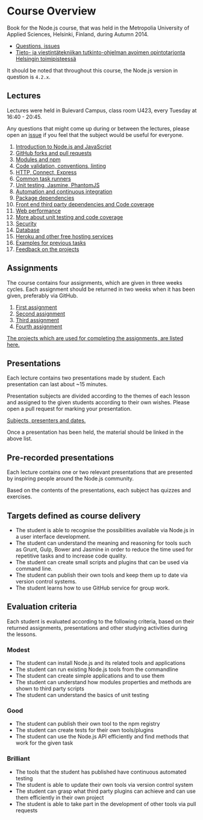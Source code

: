 # Course Overview

Book for the Node.js course, that was held in the Metropolia University of Applied Sciences, Helsinki, Finland, during Autumn 2014.

* [Questions, issues][issue]
* [Tieto- ja viestintätekniikan tutkinto-ohjelman avoimen opintotarjonta Helsingin toimipisteessä](http://www.metropolia.fi/koulutusohjelmat/tieto-ja-viestintateknologia/avoin-amk/tietotekniikka-helsinki/)

It should be noted that throughout this course, the Node.js version in question is `4.2.x`.

## Lectures

Lectures were held in Bulevard Campus, class room U423, every Tuesday at 16:40 - 20:45.

Any questions that might come up during or between the lectures, please open an [issue][] if you feel that the subject would be useful for everyone.

1. [Introduction to Node.js and JavaScript](lectures/01-introduction.md)
2. [GitHub forks and pull requests](lectures/02-github.md)
3. [Modules and npm](lectures/03-npm.md)
4. [Code validation, conventions, linting](lectures/04-linting.md)
5. [HTTP, Connect, Express](lectures/05-express.md)
7. [Common task runners](lectures/06-task-runners.md)
6. [Unit testing, Jasmine, PhantomJS](lectures/07-unit-testing.md)
8. [Automation and continuous integration](lectures/08-continuous-integration.md)
9. [Package dependencies](lectures/09-package-dependencies.md)
10. [Front end third party dependencies and Code coverage](lectures/10-front-end-dependencies.md)
11. [Web performance](lectures/11-web-performance.md)
12. [More about unit testing and code coverage](lectures/12-code-coverage.md)
13. [Security](lectures/13-security.md)
14. [Database](lectures/14-database.md)
15. [Heroku and other free hosting services](lectures/15-heroku.md)
16. [Examples for previous tasks](lectures/16-examples.md)
17. [Feedback on the projects](lectures/17-projects.md)

## Assignments

The course contains four assignments, which are given in three weeks cycles.
Each assignment should be returned in two weeks when it has been given, preferably via GitHub.

1. [First assignment](assignments/1-command-line.md)
2. [Second assignment](assignments/2-module.md)
3. [Third assignment](assignments/3-code-coverage.md)
4. [Fourth assignment](assignments/4-task-runner.md)

[The projects which are used for completing the assignments, are listed here.](assignments/assignment-projects.md)

## Presentations

Each lecture contains two presentations made by student. Each presentation can last about ~15 minutes.

Presentation subjects are divided according to the themes of each lesson and assigned to the given
students according to their own wishes. Please open a pull request for marking your presentation.

[Subjects, presenters and dates.](presentations.md)

Once a presentation has been held, the material should be linked in the above list.

## Pre-recorded presentations

Each lecture contains one or two relevant presentations that are presented by inspiring people around the Node.js community.

Based on the contents of the presentations, each subject has quizzes and exercises.

## Targets defined as course delivery

* The student is able to recognise the possibilities available via Node.js in a user interface development.
* The student can understand the meaning and reasoning for tools such as Grunt,
  Gulp, Bower and Jasmine in order to reduce the time used for repetitive tasks and to increase code quality.
* The student can create small scripts and plugins that can be used via command line.
* The student can publish their own tools and keep them up to date via version control systems.
* The student learns how to use GitHub service for group work.

## Evaluation criteria

Each student is evaluated according to the following criteria, based on their returned assignments, presentations and other studying activities during the lessons.

### Modest

- The student can install Node.js and its related tools and applications
- The student can run existing Node.js tools from the commandline
- The student can create simple applications and to use them
- The student can understand how modules properties and methods are shown to third party scripts
- The student can understand the basics of unit testing

### Good

- The student can publish their own tool to the npm registry
- The student can create tests for their own tools/plugins
- The student can use the Node.js API efficiently and find methods that work for the given task

### Brilliant

- The tools that the student has published have continuous automated testing
- The student is able to update their own tools via version control system
- The student can grasp what third party plugins can achieve and can use them efficiently in their own project
- The student is able to take part in the development of other tools via pull requests


[issue]: https://github.com/paazmaya/modern-web-tools-with-node-js-book/issues "Course book issues"
